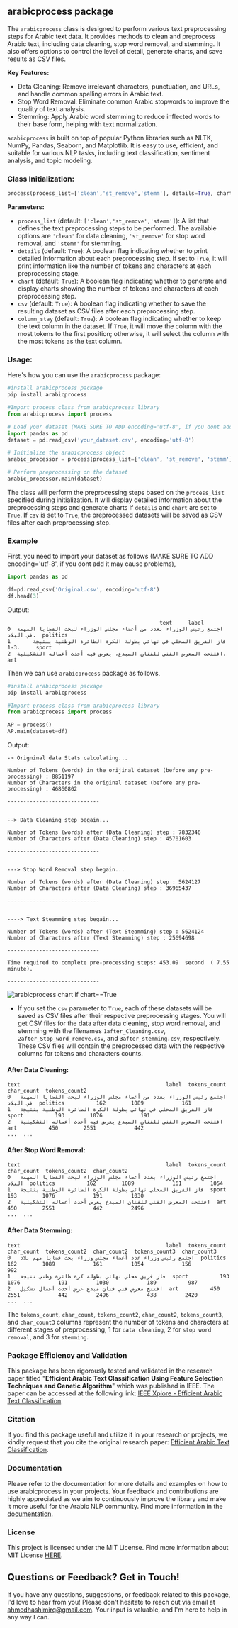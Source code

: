 ## arabicprocess package

The `arabicprocess` class is designed to perform various text preprocessing steps for Arabic text data. It provides methods to clean and preprocess Arabic text, including data cleaning, stop word removal, and stemming. It also offers options to control the level of detail, generate charts, and save results as CSV files.

**Key Features:**
- Data Cleaning: Remove irrelevant characters, punctuation, and URLs, and handle common spelling errors in Arabic text.
- Stop Word Removal: Eliminate common Arabic stopwords to improve the quality of text analysis.
- Stemming: Apply Arabic word stemming to reduce inflected words to their base form, helping with text normalization.

`arabicprocess` is built on top of popular Python libraries such as NLTK, NumPy, Pandas, Seaborn, and Matplotlib. It is easy to use, efficient, and suitable for various NLP tasks, including text classification, sentiment analysis, and topic modeling.

### Class Initialization:

```python
process(process_list=['clean','st_remove','stemm'], details=True, chart=True, csv=True, column_stay=True)
```

**Parameters:**
- `process_list` (default: `['clean','st_remove','stemm']`): A list that defines the text preprocessing steps to be performed. The available options are `'clean'` for data cleaning, `'st_remove'` for stop word removal, and `'stemm'` for stemming.
- `details` (default: `True`): A boolean flag indicating whether to print detailed information about each preprocessing step. If set to `True`, it will print information like the number of tokens and characters at each preprocessing stage.
- `chart` (default: `True`): A boolean flag indicating whether to generate and display charts showing the number of tokens and characters at each preprocessing step.
- `csv` (default: `True`): A boolean flag indicating whether to save the resulting dataset as CSV files after each preprocessing step.
- `column_stay` (default: `True`): A boolean flag indicating whether to keep the text column in the dataset. If `True`, it will move the column with the most tokens to the first position; otherwise, it will select the column with the most tokens as the text column.

### Usage:

Here's how you can use the `arabicprocess` package:

```python
#install arabicprocess package
pip install arabicprocess

#Import process class from arabicprocess library
from arabicprocess import process

# Load your dataset (MAKE SURE TO ADD encoding='utf-8', if you dont add it may cause problems)
import pandas as pd
dataset = pd.read_csv('your_dataset.csv', encoding='utf-8')

# Initialize the arabicprocess object
arabic_processor = process(process_list=['clean', 'st_remove', 'stemm'], details=True, chart=True, csv=True, column_stay=True)

# Perform preprocessing on the dataset
arabic_processor.main(dataset)
```

The class will perform the preprocessing steps based on the `process_list` specified during initialization. It will display detailed information about the preprocessing steps and generate charts if `details` and `chart` are set to `True`. If `csv` is set to `True`, the preprocessed datasets will be saved as CSV files after each preprocessing step.


### Example

First, you need to import your dataset as follows (MAKE SURE TO ADD encoding='utf-8', if you dont add it may cause problems),

```python
import pandas as pd

df=pd.read_csv('Original.csv', encoding='utf-8')
df.head(3)
```

Output:

```
                                                text     label
0  اجتمع رئيس الوزراء بعدد من أعضاء مجلس الوزراء لبحث القضايا المهمة في البلاد.  politics
1       فاز الفريق المحلي في نهائي بطولة الكرة الطائرة الوطنية بنتيجة 3-1.     sport
2  افتتحت المعرض الفني للفنان المبدع، يعرض فيه أحدث أعماله التشكيلية.       art
```

Then we can use `arabicprocess` package as follows,

```python
#install arabicprocess package
pip install arabicprocess

#Import process class from arabicprocess library
from arabicprocess import process

AP = process()
AP.main(dataset=df)
```

Output:

```
-> Origninal data Stats calculating...

Number of Tokens (words) in the orijinal dataset (before any pre-processing) : 8851197
Number of Characters in the original dataset (before any pre-processing) : 46860802 

-----------------------------


--> Data Cleaning step begain...

Number of Tokens (words) after (Data Cleaning) step : 7832346
Number of Characters after (Data Cleaning) step : 45701603 

-----------------------------


---> Stop Word Removal step begain...

Number of Tokens (words) after (Data Cleaning) step : 5624127
Number of Characters after (Data Cleaning) step : 36965437 

-----------------------------


----> Text Steamming step begain...

Number of Tokens (words) after (Text Steamming) step : 5624124
Number of Characters after (Text Steamming) step : 25694698 

-----------------------------

Time required to complete pre-processing steps: 453.09  second  ( 7.55  minute).

-----------------------------
```
![arabicprocess chart if chart==True](https://github.com/AhmedAldulaimi96/arabicprocess/blob/main/images/chart.png)

- If you set the `csv` parameter to `True`, each of these datasets will be saved as CSV files after their respective preprocessing stages. You will get CSV files for the data after data cleaning, stop word removal, and stemming with the filenames `1after_Cleaning.csv`, `2after_Stop_word_remove.csv`, and `3after_stemming.csv`, respectively. These CSV files will contain the preprocessed data with the respective columns for tokens and characters counts.

#### After Data Cleaning:
```
text                                              label  tokens_count  char_count  tokens_count2
0   اجتمع رئيس الوزراء بعدد من أعضاء مجلس الوزراء لبحث القضايا المهمة في البلاد  politics          162        1089            161
1   فاز الفريق المحلي في نهائي بطولة الكرة الطائرة الوطنية بنتيجة   sport          193        1076            191
2   افتتحت المعرض الفني للفنان المبدع يعرض فيه أحدث أعماله التشكيلية  art          450        2551            442
...  ...
```

#### After Stop Word Removal:
```
text                                              label  tokens_count  char_count  tokens_count2  char_count2
0   اجتمع رئيس الوزراء بعدد أعضاء مجلس الوزراء لبحث القضايا المهمة البلاد  politics          162        1089            161         1054
1   فاز الفريق المحلي نهائي بطولة الكرة الطائرة الوطنية بنتيجة  sport          193        1076            191         1030
2   افتتحت المعرض الفني للفنان المبدع يعرض أحدث أعماله التشكيلية  art          450        2551            442         2496
...  ...
```

#### After Data Stemming:
```
text                                              label  tokens_count  char_count  tokens_count2  char_count2  tokens_count3  char_count3
0   اجتمع رئيس وزراء عدد أعضاء مجلس وزراء بحث قضايا مهم بلاد  politics          162        1089            161         1054            156          992
1   فاز فريق محلي نهائي بطولة كرة طائرة وطني نتيجة  sport          193        1076            191         1030            189          987
2   افتتح معرض فني فنان مبدع عرض أحدث أعمال تشكيل  art          450        2551            442         2496            438         2420
...  ...
```

The `tokens_count`, `char_count`, `tokens_count2`, `char_count2`, `tokens_count3`, and `char_count3` columns represent the number of tokens and characters at different stages of preprocessing, 1 for `data cleaning`, 2 for `stop word removal`, and 3 for `stemming`.

### **Package Efficiency and Validation**

This package has been rigorously tested and validated in the research paper titled "**Efficient Arabic Text Classification Using Feature Selection Techniques and Genetic Algorithm**" which was published in IEEE. The paper can be accessed at the following link: [IEEE Xplore - Efficient Arabic Text Classification](https://ieeexplore.ieee.org/abstract/document/9998255).

### Citation

If you find this package useful and utilize it in your research or projects, we kindly request that you cite the original research paper: [Efficient Arabic Text Classification](https://ieeexplore.ieee.org/abstract/document/9998255).

### Documentation

Please refer to the documentation for more details and examples on how to use arabicprocess in your projects. Your feedback and contributions are highly appreciated as we aim to continuously improve the library and make it more useful for the Arabic NLP community.
Find more information in the [documentation](https://pypi.org/project/arabicprocess/).

### License

This project is licensed under the MIT License. Find more information about MIT License [HERE](https://opensource.org/licenses/MIT).

## **Questions or Feedback? Get in Touch!**

If you have any questions, suggestions, or feedback related to this package, I'd love to hear from you! Please don't hesitate to reach out via email at [ahmedhashimirq@gmail.com](mailto:ahmedhashimirq@gmail.com). Your input is valuable, and I'm here to help in any way I can.
